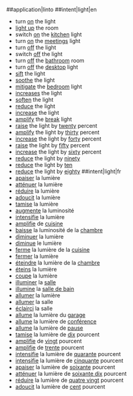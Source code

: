 ##application|linto
##intent|light|en
- turn [on](action_on) the light
- [light up](action_on) the room
- switch [on](action_on) the [kitchen](id) light
- turn [on](action_on) the [meetings](id) light
- turn [off](action_off) the light
- switch [off](action_off) the light
- turn [off](action_off) the [bathroom](id) room
- turn [off](action_off) the [desktop](id) light
- [sift](action_set_down) the light
- [soothe](action_set_down) the light
- [mitigate](action_set_down) the [bedroom](id) light
- [increases](action_set_up) the light
- [soften](action_set_down) the light
- [reduce](action_set_down) the light
- [increase](action_set_up) the light
- [amplify](action_set_up) the [break](id) light
- [raise](action_set_up) the light by [twenty](ordinal) percent
- [amplify](action_set_up) the light by [thirty](ordinal) percent
- [increase](action_set_up) the light by [forty](ordinal) percent
- [raise](action_set_up) the light by [fifty](ordinal) percent
- [increase](action_set_up) the light by [sixty](ordinal) percent
- [reduce](action_set_down) the light by [ninety](ordinal)
- [reduce](action_set_down) the light by [ten](ordinal)
- [reduce](action_set_down) the light by [eighty](ordinal)
##intent|light|fr
- [apaiser](action_set_down) la lumière
- [atténuer](action_set_down) la lumière
- [réduire](action_set_down) la lumière
- [adoucit](action_set_down) la lumière
- [tamise](action_set_down) la lumière
- [augmente](action_set_up) la luminosité
- [intensifie](action_set_up) la lumière
- [amplifie](action_set_up) de [cuisine](id)
- [baisse](action_set_down) la luminosité de la [chambre](id)
- [diminuer](action_set_down) la lumière
- [diminue](action_set_down) le lumière
- [ferme](action_off) la lumière de la [cuisine](id)
- [fermer](action_off) la lumière
- [éteindre](action_off) la lumière de la [chambre](id)
- [éteins](action_off) la lumière
- [coupe](action_off) la lumière
- [illuminer](action_on) la [salle](id)
- [illumine](action_on) la [salle de bain](id)
- [allumer](action_on) la lumière
- [allumer](action_on) la salle
- [éclairci](action_on) la salle
- [allume](action_on) la lumière du [garage](id)
- [allume](action_on) la lumière de [conférence](id)
- [allume](action_on) la lumière de [pause](id)
- [tamise](action_set_down) la lumière de [dix](ordinal) pourcent
- [amplifie](action_set_up) de [vingt](ordinal) pourcent
- [amplifie](action_set_up) de [trente](ordinal) pourcent
- [intensifie](action_set_up) la lumière de [quarante](ordinal) pourcent
- [intensifie](action_set_up) la lumière de [cinquante](ordinal) pourcent
- [apaiser](action_set_down) la lumière de [soixante](ordinal) pourcent
- [atténuer](action_set_down) la lumière de [soixante dix](ordinal) pourcent
- [réduire](action_set_down) la lumière de [quatre vingt](ordinal) pourcent
- [adoucit](action_set_down) la lumière de [cent](ordinal) pourcent